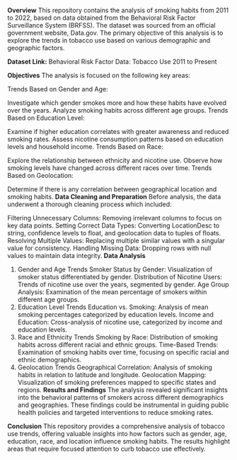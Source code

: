 **Overview**
This repository contains the analysis of smoking habits from 2011 to 2022, based on data obtained from the Behavioral Risk Factor Surveillance System (BRFSS). The dataset was sourced from an official government website, Data.gov. The primary objective of this analysis is to explore the trends in tobacco use based on various demographic and geographic factors.

**Dataset Link:**
Behavioral Risk Factor Data: Tobacco Use 2011 to Present

**Objectives**
The analysis is focused on the following key areas:

Trends Based on Gender and Age:

Investigate which gender smokes more and how these habits have evolved over the years.
Analyze smoking habits across different age groups.
Trends Based on Education Level:

Examine if higher education correlates with greater awareness and reduced smoking rates.
Assess nicotine consumption patterns based on education levels and household income.
Trends Based on Race:

Explore the relationship between ethnicity and nicotine use.
Observe how smoking levels have changed across different races over time.
Trends Based on Geolocation:

Determine if there is any correlation between geographical location and smoking habits.
**Data Cleaning and Preparation**
Before analysis, the data underwent a thorough cleaning process which included:

Filtering Unnecessary Columns: Removing irrelevant columns to focus on key data points.
Setting Correct Data Types: Converting LocationDesc to string, confidence levels to float, and geolocation data to tuples of floats.
Resolving Multiple Values: Replacing multiple similar values with a singular value for consistency.
Handling Missing Data: Dropping rows with null values to maintain data integrity.
**Data Analysis**
1. Gender and Age Trends
Smoker Status by Gender: Visualization of smoker status differentiated by gender.
Distribution of Nicotine Users: Trends of nicotine use over the years, segmented by gender.
Age Group Analysis: Examination of the mean percentage of smokers within different age groups.
2. Education Level Trends
Education vs. Smoking: Analysis of mean smoking percentages categorized by education levels.
Income and Education: Cross-analysis of nicotine use, categorized by income and education levels.
3. Race and Ethnicity Trends
Smoking by Race: Distribution of smoking habits across different racial and ethnic groups.
Time-Based Trends: Examination of smoking habits over time, focusing on specific racial and ethnic demographics.
4. Geolocation Trends
Geographical Correlation: Analysis of smoking habits in relation to latitude and longitude.
Geolocation Mapping: Visualization of smoking preferences mapped to specific states and regions.
**Results and Findings**
The analysis revealed significant insights into the behavioral patterns of smokers across different demographics and geographies. These findings could be instrumental in guiding public health policies and targeted interventions to reduce smoking rates.

**Conclusion**
This repository provides a comprehensive analysis of tobacco use trends, offering valuable insights into how factors such as gender, age, education, race, and location influence smoking habits. The results highlight areas that require focused attention to curb tobacco use effectively.
